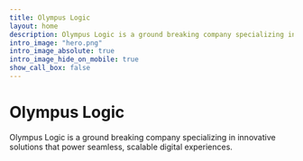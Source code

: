 ```yaml
---
title: Olympus Logic
layout: home
description: Olympus Logic is a ground breaking company specializing in innovative solutions that power seamless, scalable digital experiences.
intro_image: "hero.png"
intro_image_absolute: true
intro_image_hide_on_mobile: true
show_call_box: false
---
```


# Olympus Logic

Olympus Logic is a ground breaking company specializing in innovative solutions that power seamless, scalable digital experiences.
